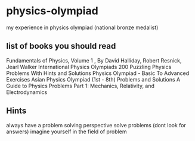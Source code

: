 # physics-olympiad
my experience in physics olympiad (national bronze medalist)

## list of books you should read

Fundamentals of Physics, Volume 1 , By David Halliday, Robert Resnick, Jearl Walker 
International Physics Olympiads
200 Puzzling Physics Problems With Hints and Solutions
Physics Olympiad - Basic To Advanced Exercises
Asian Physics Olympiad (1st - 8th) Problems and Solutions
A Guide to Physics Problems Part 1: Mechanics, Relativity, and Electrodynamics

## Hints

always have a problem solving perspective
solve problems (dont look for answers)
imagine yourself in the field of problem
